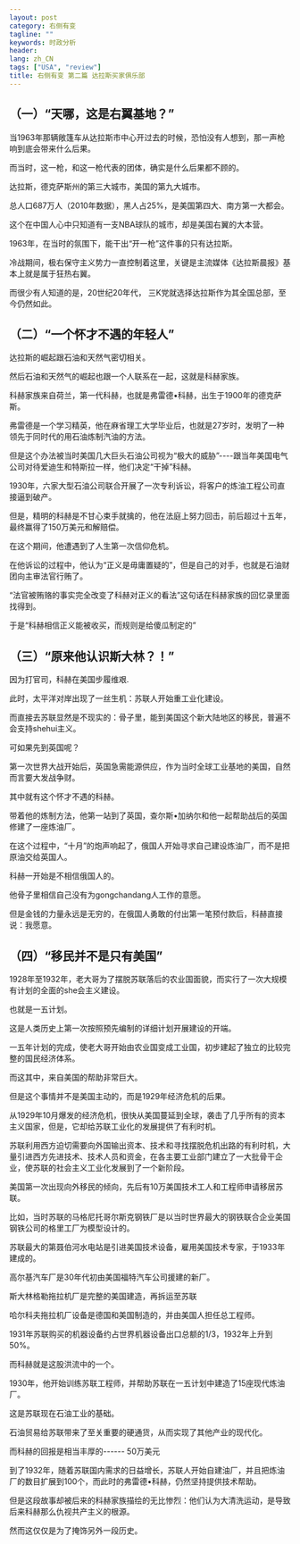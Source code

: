 ```yaml
---
layout: post
category: 右侧有变
tagline: ""
keywords: 时政分析
header:
lang: zh_CN 
tags: ["USA", "review"]
title: 右侧有变 第二篇 达拉斯买家俱乐部
---
```


## （一）“天哪，这是右翼基地？”

当1963年那辆敞篷车从达拉斯市中心开过去的时候，恐怕没有人想到，那一声枪响到底会带来什么后果。

而当时，这一枪，和这一枪代表的团体，确实是什么后果都不顾的。

达拉斯，德克萨斯州的第三大城市，美国的第九大城市。

总人口687万人（2010年数据），黑人占25%，是美国第四大、南方第一大都会。

这个在中国人心中只知道有一支NBA球队的城市，却是美国右翼的大本营。

1963年，在当时的氛围下，能干出“开一枪”这件事的只有达拉斯。

冷战期间，极右保守主义势力一直控制着这里，关键是主流媒体《达拉斯晨报》基本上就是属于狂热右翼。

而很少有人知道的是，20世纪20年代， 三K党就选择达拉斯作为其全国总部，至今仍然如此。

## （二）“一个怀才不遇的年轻人”

达拉斯的崛起跟石油和天然气密切相关。

然后石油和天然气的崛起也跟一个人联系在一起，这就是科赫家族。

科赫家族来自荷兰，第一代科赫，也就是弗雷德•科赫，出生于1900年的德克萨斯。

弗雷德是一个学习精英，他在麻省理工大学毕业后，也就是27岁时，发明了一种领先于同时代的用石油炼制汽油的方法。

但是这个办法被当时美国几大巨头石油公司视为“极大的威胁”----跟当年美国电气公司对待爱迪生和特斯拉一样，他们决定“干掉”科赫。

1930年，六家大型石油公司联合开展了一次专利诉讼，将客户的炼油工程公司直接逼到破产。

但是，精明的科赫是不甘心束手就擒的，他在法庭上努力回击，前后超过十五年，最终赢得了150万美元和解赔偿。

在这个期间，他遭遇到了人生第一次信仰危机。

在他诉讼的过程中，他认为“正义是毋庸置疑的”，但是自己的对手，也就是石油财团向主审法官行贿了。

“法官被贿赂的事实完全改变了科赫对正义的看法”这句话在科赫家族的回忆录里面找得到。

于是“科赫相信正义能被收买，而规则是给傻瓜制定的”

## （三）“原来他认识斯大林？！”

因为打官司，科赫在美国步履维艰.

此时，太平洋对岸出现了一丝生机：苏联人开始重工业化建设。

而直接去苏联显然是不现实的：骨子里，能到美国这个新大陆地区的移民，普遍不会支持shehui主义。

可如果先到英国呢？

第一次世界大战开始后，英国急需能源供应，作为当时全球工业基地的美国，自然而言要大发战争财。

其中就有这个怀才不遇的科赫。

带着他的炼制方法，他第一站到了英国，查尔斯•加纳尔和他一起帮助战后的英国修建了一座炼油厂。

在这个过程中，“十月”的炮声响起了，俄国人开始寻求自己建设炼油厂，而不是把原油交给英国人。

科赫一开始是不相信俄国人的。

他骨子里相信自己没有为gongchandang人工作的意愿。

但是金钱的力量永远是无穷的，在俄国人勇敢的付出第一笔预付款后，科赫直接说：我愿意。

## （四）“移民并不是只有美国”

1928年至1932年，老大哥为了摆脱苏联落后的农业国面貌，而实行了一次大规模有计划的全面的she会主义建设。

也就是一五计划。

这是人类历史上第一次按照预先编制的详细计划开展建设的开端。

一五年计划的完成，使老大哥开始由农业国变成工业国，初步建起了独立的比较完整的国民经济体系。

而这其中，来自美国的帮助非常巨大。

但是这个事情并不是美国主动的，而是1929年经济危机的后果。

从1929年10月爆发的经济危机，很快从美国蔓延到全球，袭击了几乎所有的资本主义国家，但是，它却给苏联工业化的发展提供了有利时机。

苏联利用西方迫切需要向外国输出资本、技术和寻找摆脱危机出路的有利时机，大量引进西方先进技术、技术人员和资金，在各主要工业部门建立了一大批骨干企业，使苏联的社会主义工业化发展到了一个新阶段。

美国第一次出现向外移民的倾向，先后有10万美国技术工人和工程师申请移居苏联。

比如，当时苏联的马格尼托哥尔斯克钢铁厂是以当时世界最大的钢铁联合企业美国钢铁公司的格里工厂为模型设计的。

苏联最大的第聂伯河水电站是引进美国技术设备，雇用美国技术专家，于1933年建成的。

高尔基汽车厂是30年代初由美国福特汽车公司援建的新厂。

斯大林格勒拖拉机厂是完整的美国建造，再拆运至苏联

哈尔科夫拖拉机厂设备是德国和美国制造的，并由美国人担任总工程师。

1931年苏联购买的机器设备约占世界机器设备出口总额的1/3，1932年上升到50%。

而科赫就是这股洪流中的一个。

1930年，他开始训练苏联工程师，并帮助苏联在一五计划中建造了15座现代炼油厂。

这是苏联现在石油工业的基础。

石油贸易给苏联带来了至关重要的硬通货，从而实现了其他产业的现代化。

而科赫的回报是相当丰厚的------ 50万美元

到了1932年，随着苏联国内需求的日益增长，苏联人开始自建油厂，并且把炼油厂的数目扩展到100个，而此时的弗雷德•科赫，仍然坚持提供技术帮助。

但是这段故事却被后来的科赫家族描绘的无比惨烈：他们认为大清洗运动，是导致后来科赫那么仇视共产主义的根源。

然而这仅仅是为了掩饰另外一段历史。

